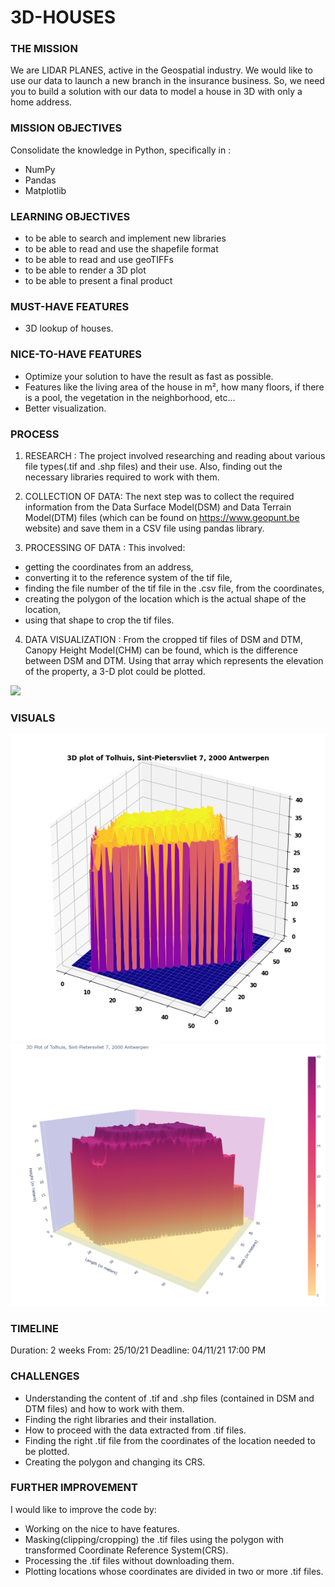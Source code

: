 # 3D-HOUSES

### THE MISSION

We are LIDAR PLANES, active in the Geospatial industry. We would like to use our data to launch a new branch in the insurance business. So, we need you to build a solution with our data to model a house in 3D with only a home address.

### MISSION OBJECTIVES

Consolidate the knowledge in Python, specifically in :

* NumPy
* Pandas
* Matplotlib

### LEARNING OBJECTIVES

* to be able to search and implement new libraries
* to be able to read and use the shapefile format
* to be able to read and use geoTIFFs
* to be able to render a 3D plot
* to be able to present a final product

### MUST-HAVE FEATURES

* 3D lookup of houses.

### NICE-TO-HAVE FEATURES

* Optimize your solution to have the result as fast as possible.
* Features like the living area of the house in m², how many floors, if there is a pool, the vegetation in the neighborhood, etc...
* Better visualization.

### PROCESS

1. RESEARCH : The project involved researching and reading about various file types(.tif and .shp files) and their use. Also, finding out the necessary libraries required to work with them.

2. COLLECTION OF DATA: The next step was to collect the required information from the Data Surface Model(DSM) and Data Terrain Model(DTM) files (which can be found on https://www.geopunt.be website) and save them in a CSV file using pandas library.

3. PROCESSING OF DATA : This involved:

* getting the coordinates from an address, 
* converting it to the reference system of the tif file, 
* finding the file number of the tif file in the .csv file, from the coordinates,
* creating the polygon of the location which is the actual shape of the location,
* using that shape to crop the tif files.

4. DATA VISUALIZATION : From the cropped tif files of DSM and DTM, Canopy Height Model(CHM) can be found, which is the difference between DSM and DTM. Using that array which represents the elevation of the property, a 3-D plot could be plotted.

![](lidarTree-height.png)

### VISUALS
![](The_Beacon_3D-Plot_matplotlib.png)
![](The_Beacon_3D-Plot_Plotly.png)


### TIMELINE

Duration: 2 weeks
From: 25/10/21
Deadline: 04/11/21 17:00 PM

### CHALLENGES

* Understanding the content of .tif and .shp files (contained in DSM and DTM files) and how to work with them.
* Finding the right libraries and their installation.
* How to proceed with the data extracted from .tif files.
* Finding the right .tif file from the coordinates of the location needed to be plotted.
* Creating the polygon and changing its CRS.


### FURTHER IMPROVEMENT

I would like to improve the code by:
* Working on the nice to have features.
* Masking(clipping/cropping) the .tif files using the polygon with transformed Coordinate Reference System(CRS).
* Processing the .tif files without downloading them.
* Plotting locations whose coordinates are divided in two or more .tif files.

